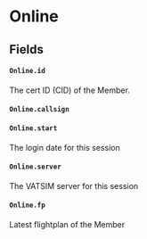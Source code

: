 # Online

## Fields

#### `Online.id`
The cert ID (CID) of the Member.
#### `Online.callsign`
#### `Online.start`
The login date for this session
#### `Online.server`
The VATSIM server for this session
#### `Online.fp`
Latest flightplan of the Member
